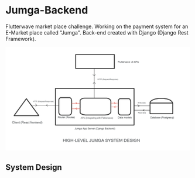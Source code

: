 # Jumga-Backend
Flutterwave market place challenge. Working on the payment system for an E-Market place called "Jumga". Back-end created with Django (Django Rest Framework).

![alt Jumga High-level Sytem Design](https://github.com/OsasAzamegbe/Jumga-Backend/blob/main/images/JumgaSystemDesign.png?raw=true)
## System Design
